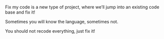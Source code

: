 Fix my code is a new type of project, where we’ll jump into an existing code base and fix it!

Sometimes you will know the language, sometimes not.

You should not recode everything, just fix it!
